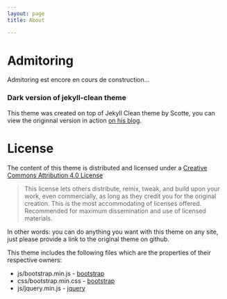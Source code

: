 ```yaml
---
layout: page 
title: About

---
```


# Admitoring

Admitoring est encore en cours de construction...

### Dark version of jekyll-clean theme

This theme was created on top of Jekyll Clean theme by Scotte, you can view the originnal version in action [on his blog](https://scotte.github.io).

License
=======

The content of this theme is distributed and licensed under a
[Creative Commons Attribution 4.0 License](https://creativecommons.org/licenses/by/4.0/legalcode)

>This license lets others distribute, remix, tweak, and build upon your work,
>even commercially, as long as they credit you for the original creation. This
>is the most accommodating of licenses offered. Recommended for maximum
>dissemination and use of licensed materials.

In other words: you can do anything you want with this theme on any site, just please provide a link to the original theme on github.

This theme includes the following files which are the properties of their
respective owners:

* js/bootstrap.min.js - [bootstrap](http://getbootstrap.com)
* css/bootstrap.min.css - [bootstrap](http://getbootstrap.com)
* js/jquery.min.js - [jquery](https://jquery.com)
